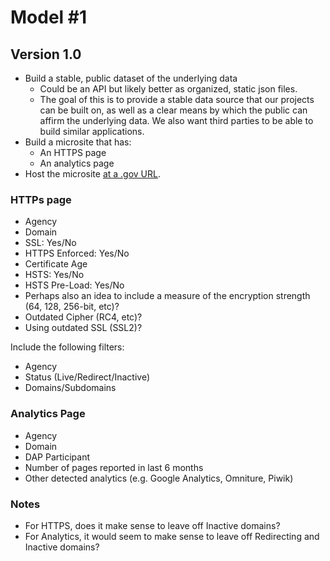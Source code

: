 
# Model #1

## Version 1.0 
* Build a stable, public dataset of the underlying data
  * Could be an API but likely better as organized, static json files.  
  * The goal of this is to provide a stable data source that our projects can be built on, as well as a clear means by which the public can affirm the underlying data.  We also want third parties to be able to build similar applications.  
* Build a microsite that has: 
  * An HTTPS page 
  * An analytics page
* Host the microsite [at a .gov URL](https://github.com/GSA/dotgov-dashboard/issues/5).  

### HTTPs page
  * Agency
  * Domain
  * SSL: Yes/No
  * HTTPS Enforced: Yes/No
  * Certificate Age
  * HSTS: Yes/No
  * HSTS Pre-Load: Yes/No
  * Perhaps also an idea to include a measure of the encryption strength (64, 128, 256-bit, etc)?
  * Outdated Cipher (RC4, etc)?
  * Using outdated SSL (SSL2)?
  
Include the following filters: 
* Agency
* Status (Live/Redirect/Inactive) 
* Domains/Subdomains

### Analytics Page 
  * Agency
  * Domain
  * DAP Participant
  * Number of pages reported in last 6 months
  * Other detected analytics (e.g. Google Analytics, Omniture, Piwik) 

### Notes
* For HTTPS, does it make sense to leave off Inactive domains?  
* For Analytics, it would seem to make sense to leave off Redirecting and Inactive domains?  


